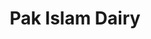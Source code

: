 ---
title: "Pak Islam Dairy"
url: /karachi/pak-islam-dairy-plot-l-8-sector-5c-3-sector-5-c-3-new-karachi-town/
shop: dairy
---
